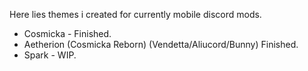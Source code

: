 Here lies themes i created for currently mobile discord mods. 

- Cosmicka - Finished.
- Aetherion (Cosmicka Reborn) (Vendetta/Aliucord/Bunny) Finished.
- Spark - WIP.
